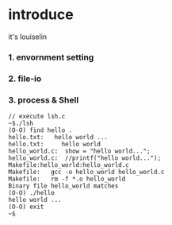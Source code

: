 # introduce
it's louiselin

### 1. envornment setting 
### 2. file-io
### 3. process & Shell

```
// execute lsh.c
~$./lsh
(O-O) find hello .
hello.txt:   hello world ...
hello.txt:     hello world
hello_world.c:	show = "hello world...";
hello_world.c:	//printf("hello world...");
Makefile:hello_world:hello_world.c
Makefile:	gcc -o hello_world hello_world.c
Makefile:	rm -f *.o hello_world
Binary file hello_world matches
(O-O) ./hello
hello world ...
(O-O) exit
~$

```
